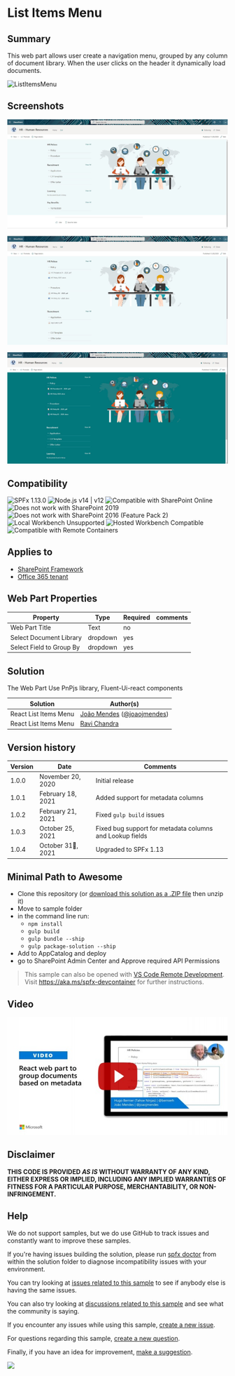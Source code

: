 # List Items Menu

## Summary

This web part allows user create a navigation menu, grouped by any column of document library.
When the user clicks on the header it dynamically load documents.

![ListItemsMenu](./assets/ListMenuDocs.gif)

## Screenshots

![ListItemsMenu](./assets/reactListItems1.JPG)

![ListItemsMenu](./assets/reactListItems2.JPG)  

![ListItemsMenu](./assets/reactListItems3.JPG)  

## Compatibility

![SPFx 1.13.0](https://img.shields.io/badge/SPFx-1.13.0-green.svg)
![Node.js v14 | v12](https://img.shields.io/badge/Node.js-v14%20%7C%20v12-green.svg) 
![Compatible with SharePoint Online](https://img.shields.io/badge/SharePoint%20Online-Compatible-green.svg)
![Does not work with SharePoint 2019](https://img.shields.io/badge/SharePoint%20Server%202019-Incompatible-red.svg "SharePoint Server 2019 requires SPFx 1.4.1 or lower")
![Does not work with SharePoint 2016 (Feature Pack 2)](https://img.shields.io/badge/SharePoint%20Server%202016%20(Feature%20Pack%202)-Incompatible-red.svg "SharePoint Server 2016 Feature Pack 2 requires SPFx 1.1")
![Local Workbench Unsupported](https://img.shields.io/badge/Local%20Workbench-Unsupported-red.svg "Local workbench is no longer available as of SPFx 1.13 and above")
![Hosted Workbench Compatible](https://img.shields.io/badge/Hosted%20Workbench-Compatible-green.svg)
![Compatible with Remote Containers](https://img.shields.io/badge/Remote%20Containers-Compatible-green.svg)

## Applies to

* [SharePoint Framework](https://docs.microsoft.com/sharepoint/dev/spfx/sharepoint-framework-overview)
* [Office 365 tenant](https://docs.microsoft.com/sharepoint/dev/spfx/set-up-your-development-environment)

## Web Part Properties
 
Property |Type|Required| comments
--------------------|----|--------|----------
Web Part Title| Text| no|
Select Document Library| dropdown|yes
Select Field to Group By | dropdown|yes
 

## Solution

The Web Part Use PnPjs library, Fluent-Ui-react components

Solution|Author(s)
--------|---------
React List Items Menu |[João Mendes](https://github.com/joaojmendes) ([@joaojmendes](https://twitter.com/joaojmendes))
React List Items Menu |[Ravi Chandra](https://github.com/Ravikadri)


## Version history

Version|Date|Comments
-------|----|--------
1.0.0|November 20, 2020|Initial release
1.0.1|February 18, 2021|Added support for metadata columns
1.0.2|February 21, 2021|Fixed `gulp build` issues
1.0.3|October 25, 2021|Fixed bug support for metadata columns and Lookup fields
1.0.4|October 31🦇, 2021|Upgraded to SPFx 1.13

## Minimal Path to Awesome

- Clone this repository (or [download this solution as a .ZIP file](https://pnp.github.io/download-partial/?url=https://github.com/pnp/sp-dev-fx-webparts/tree/main/samples/react-list-items-menu) then unzip it)
- Move to sample folder
- in the command line run:
  - `npm install`
  - `gulp build`
  - `gulp bundle --ship`
  - `gulp package-solution --ship`
- Add to AppCatalog and deploy
- go to SharePoint Admin Center and Approve required API Permissions


>  This sample can also be opened with [VS Code Remote Development](https://code.visualstudio.com/docs/remote/remote-overview). Visit https://aka.ms/spfx-devcontainer for further instructions.

## Video

[![React web part to group documents based on metadata](./assets/video-thumbnail.jpg)](https://www.youtube.com/watch?v=6vqjRTcWd4M "React web part to group documents based on metadata")


## Disclaimer

**THIS CODE IS PROVIDED *AS IS* WITHOUT WARRANTY OF ANY KIND, EITHER EXPRESS OR IMPLIED, INCLUDING ANY IMPLIED WARRANTIES OF FITNESS FOR A PARTICULAR PURPOSE, MERCHANTABILITY, OR NON-INFRINGEMENT.**


## Help

We do not support samples, but we do use GitHub to track issues and constantly want to improve these samples.

If you're having issues building the solution, please run [spfx doctor](https://pnp.github.io/cli-microsoft365/cmd/spfx/spfx-doctor/) from within the solution folder to diagnose incompatibility issues with your environment.

You can try looking at [issues related to this sample](https://github.com/pnp/sp-dev-fx-webparts/labels/react-list-items-menu) to see if anybody else is having the same issues.

You can also try looking at [discussions related to this sample](https://github.com/pnp/sp-dev-fx-webparts/discussions?discussions_q=react-list-items-menu) and see what the community is saying.

If you encounter any issues while using this sample, [create a new issue](https://github.com/pnp/sp-dev-fx-webparts/issues/new?assignees=&labels=Needs%3A+Triage+%3Amag%3A%2Ctype%3Abug-suspected%2Csample%3A%20react-list-items-menu&template=bug-report.yml&sample=react-list-items-menu&authors=@joaojmendes%20@Ravikadri&title=react-list-items-menu%20-%20).

For questions regarding this sample, [create a new question](https://github.com/pnp/sp-dev-fx-webparts/issues/new?assignees=&labels=Needs%3A+Triage+%3Amag%3A%2Ctype%3Aquestion%2Csample%3A%20react-list-items-menu&template=question.yml&sample=react-list-items-menu&authors=@joaojmendes%20@Ravikadri&title=react-list-items-menu%20-%20).

Finally, if you have an idea for improvement, [make a suggestion](https://github.com/pnp/sp-dev-fx-webparts/issues/new?assignees=&labels=Needs%3A+Triage+%3Amag%3A%2Ctype%3Aenhancement%2Csample%3A%20react-list-items-menu&template=question.yml&sample=react-list-items-menu&authors=@joaojmendes%20@Ravikadri&title=react-list-items-menu%20-%20).


<img src="https://pnptelemetry.azurewebsites.net/sp-dev-fx-webparts/samples/react-list-items-menu" />

